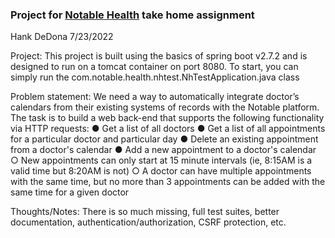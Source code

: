### Project for [Notable Health](https://www.noteablehealth.com) take home assignment
Hank DeDona
7/23/2022

Project:
This project is built using the basics of spring boot v2.7.2 and is designed to run on a tomcat container on port 8080.
To start, you can simply run the com.notable.health.nhtest.NhTestApplication.java class

Problem statement:
We need a way to automatically integrate doctor’s calendars from their existing
systems of records with the Notable platform. The task is to build a web back-end that supports
the following functionality via HTTP requests:
  ● Get a list of all doctors
  ● Get a list of all appointments for a particular doctor and particular day
  ● Delete an existing appointment from a doctor's calendar
  ● Add a new appointment to a doctor's calendar
    ○ New appointments can only start at 15 minute intervals (ie, 8:15AM is a valid time
but 8:20AM is not)
    ○ A doctor can have multiple appointments with the same time, but no more than 3
appointments can be added with the same time for a given doctor


Thoughts/Notes:
There is so much missing, full test suites, better documentation, authentication/authorization, CSRF protection, etc.
